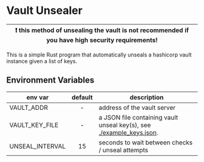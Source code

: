 # Vault Unsealer 
| :exclamation: this method of unsealing the vault is not recommended if you have high security requirements!  |
|-----------------------------------------|

This is a simple Rust program that automatically unseals a hashicorp vault instance given a list of keys.

## Environment Variables

| env var    | default | description |
| ---------- | :-------: | ----------- |
| VAULT_ADDR |    -    | address of the vault server |
| VAULT_KEY_FILE | - | a JSON file containing vault unseal key(s), see [./example_keys.json](./example_keys.json). |
| UNSEAL_INTERVAL | 15 | seconds to wait between checks / unseal attempts |
